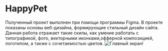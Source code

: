 # HappyPet
Полученный проект выполнен при помощи программы Figma. В проекте показаны основы веб-дизайна, формирующие стильный дизайн сайта. Данная работа отражает такие скилы, как умение работать с типографикой, фото, векторными иконками,офферной композицией, логотипом, а также с сочетаемостью цветов.
![Главный экран!](https://user-images.githubusercontent.com/120313863/217520155-06c625a7-d1ff-4981-bc24-b8b5a31efa29.png)


